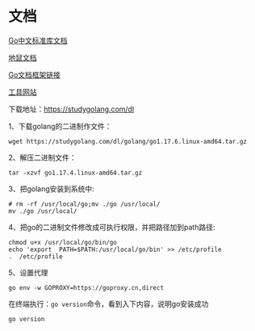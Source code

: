 # 文档

[Go中文标准库文档](http://word.gitbb.cn/ "Go中文标准库文档")

[地鼠文档](http://www.topgoer.cn/ "地鼠文档")

[Go文档框架链接](http://www.topgoer.com/)

[工具网站](https://oktools.net/json2go)


下载地址：https://studygolang.com/dl

1、下载golang的二进制作文件：
```
wget https://studygolang.com/dl/golang/go1.17.6.linux-amd64.tar.gz
```
2、解压二进制文件：
```shell
tar -xzvf go1.17.4.linux-amd64.tar.gz
```
3、把golang安装到系统中:
```
# rm -rf /usr/local/go;mv ./go /usr/local/
mv ./go /usr/local/
```
4、把go的二进制文件修改成可执行权限，并把路径加到path路径:
```
chmod u+x /usr/local/go/bin/go
echo 'export  PATH=$PATH:/usr/local/go/bin' >> /etc/profile
.  /etc/profile
```
5、设置代理
```
go env -w GOPROXY=https://goproxy.cn,direct
```
在终端执行：`go version`命令，看到入下内容，说明go安装成功
```
go version
```
